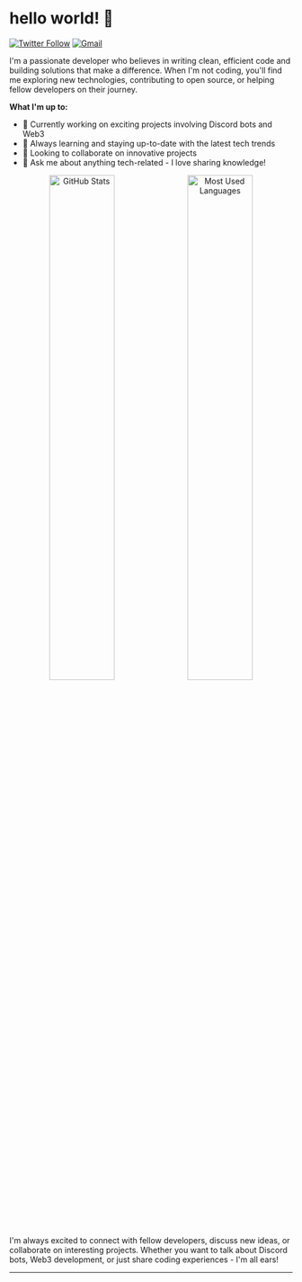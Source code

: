 # hello world! 👋

[![Twitter Follow](https://img.shields.io/twitter/follow/__nobledev_?color=1DA1F2&logo=twitter&style=for-the-badge)](https://twitter.com/_nobledev) [![Gmail](https://img.shields.io/badge/Gmail-D14836?style=for-the-badge&logo=gmail&logoColor=white)](mailto:basilgoodluck22@gmail.com)

I'm a passionate developer who believes in writing clean, efficient code and building solutions that make a difference. When I'm not coding, you'll find me exploring new technologies, contributing to open source, or helping fellow developers on their journey.

**What I'm up to:**
- 🔭 Currently working on exciting projects involving Discord bots and Web3
- 🌱 Always learning and staying up-to-date with the latest tech trends
- 👯 Looking to collaborate on innovative projects
- 💬 Ask me about anything tech-related - I love sharing knowledge!

<div align="center">
  <img src="https://github-readme-stats.vercel.app/api?username=basilgoodluck&show_icons=true&theme=transparent&hide_border=true&title_color=586069&text_color=586069&icon_color=586069" alt="GitHub Stats" width="48%" />
  <img src="https://github-readme-stats.vercel.app/api/top-langs?username=basilgoodluck&show_icons=true&locale=en&layout=compact&theme=transparent&hide_border=true&title_color=586069&text_color=586069" alt="Most Used Languages" width="48%" />
</div>

I'm always excited to connect with fellow developers, discuss new ideas, or collaborate on interesting projects. Whether you want to talk about Discord bots, Web3 development, or just share coding experiences - I'm all ears!

---

